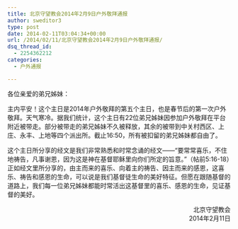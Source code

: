 ```yaml
---
title: 北京守望教会2014年2月9日户外敬拜通报
author: sweditor3
type: post
date: 2014-02-11T03:04:34+00:00
url: /2014/02/11/北京守望教会2014年2月9日户外敬拜通报/
dsq_thread_id:
  - 2254362212
categories:
  - 户外通报

---
```

各位亲爱的弟兄姊妹：

主内平安！这个主日是2014年户外敬拜的第五个主日，也是春节后的第一次户外敬拜。天气寒冷。据我们统计，这个主日有22位弟兄姊妹因参加户外敬拜在平台附近被带走。部分被带走的弟兄姊妹不久被释放，其余的被带到中关村西区、上庄、永丰、上地等四个派出所。截止16:50，所有被扣留的弟兄姊妹都自由了。

这个主日所分享的经文是我们非常熟悉和时常念诵的经文——“要常常喜乐，不住地祷告，凡事谢恩，因为这是神在基督耶稣里向你们所定的旨意。”（帖前5:16-18）正如经文里所分享的，由主而来的喜乐、向着主的祷告、因主而来的感恩，这喜乐、祷告和感恩的生命，可以说是我们基督徒生命的美好特征。但愿在跟随基督的道路上，我们每一位弟兄姊妹都能时常活出这基督里的喜乐、感恩的生命，见证基督的美好。

<p style="text-align: right;">
  北京守望教会<br /> 2014年2月11日
</p>